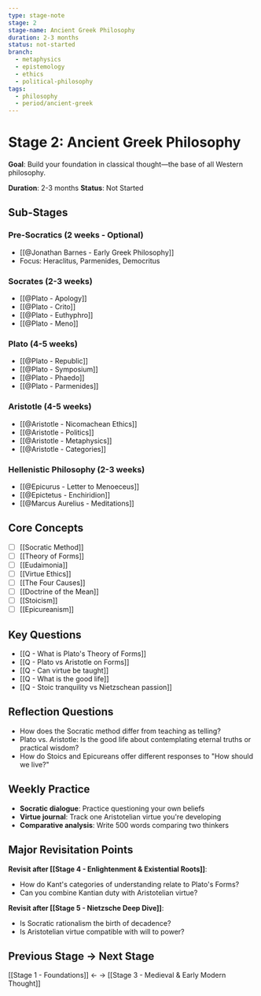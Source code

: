 ```yaml
---
type: stage-note
stage: 2
stage-name: Ancient Greek Philosophy
duration: 2-3 months
status: not-started
branch:
  - metaphysics
  - epistemology
  - ethics
  - political-philosophy
tags:
  - philosophy
  - period/ancient-greek
---
```


# Stage 2: Ancient Greek Philosophy

**Goal**: Build your foundation in classical thought—the base of all Western philosophy.

**Duration**: 2-3 months
**Status**: Not Started

## Sub-Stages

### Pre-Socratics (2 weeks - Optional)
- [[@Jonathan Barnes - Early Greek Philosophy]]
- Focus: Heraclitus, Parmenides, Democritus

### Socrates (2-3 weeks)
- [[@Plato - Apology]]
- [[@Plato - Crito]]
- [[@Plato - Euthyphro]]
- [[@Plato - Meno]]

### Plato (4-5 weeks)
- [[@Plato - Republic]]
- [[@Plato - Symposium]]
- [[@Plato - Phaedo]]
- [[@Plato - Parmenides]]

### Aristotle (4-5 weeks)
- [[@Aristotle - Nicomachean Ethics]]
- [[@Aristotle - Politics]]
- [[@Aristotle - Metaphysics]]
- [[@Aristotle - Categories]]

### Hellenistic Philosophy (2-3 weeks)
- [[@Epicurus - Letter to Menoeceus]]
- [[@Epictetus - Enchiridion]]
- [[@Marcus Aurelius - Meditations]]

## Core Concepts

- [ ] [[Socratic Method]]
- [ ] [[Theory of Forms]]
- [ ] [[Eudaimonia]]
- [ ] [[Virtue Ethics]]
- [ ] [[The Four Causes]]
- [ ] [[Doctrine of the Mean]]
- [ ] [[Stoicism]]
- [ ] [[Epicureanism]]

## Key Questions

- [[Q - What is Plato's Theory of Forms]]
- [[Q - Plato vs Aristotle on Forms]]
- [[Q - Can virtue be taught]]
- [[Q - What is the good life]]
- [[Q - Stoic tranquility vs Nietzschean passion]]

## Reflection Questions

- How does the Socratic method differ from teaching as telling?
- Plato vs. Aristotle: Is the good life about contemplating eternal truths or practical wisdom?
- How do Stoics and Epicureans offer different responses to "How should we live?"

## Weekly Practice

- **Socratic dialogue**: Practice questioning your own beliefs
- **Virtue journal**: Track one Aristotelian virtue you're developing
- **Comparative analysis**: Write 500 words comparing two thinkers

## Major Revisitation Points

**Revisit after [[Stage 4 - Enlightenment & Existential Roots]]**:
- How do Kant's categories of understanding relate to Plato's Forms?
- Can you combine Kantian duty with Aristotelian virtue?

**Revisit after [[Stage 5 - Nietzsche Deep Dive]]**:
- Is Socratic rationalism the birth of decadence?
- Is Aristotelian virtue compatible with will to power?

## Previous Stage → Next Stage

[[Stage 1 - Foundations]] ← → [[Stage 3 - Medieval & Early Modern Thought]]
